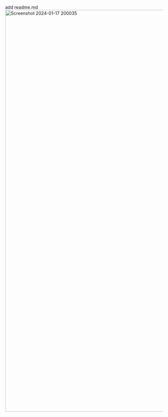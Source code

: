 add readme.md
<img width="1278" alt="Screenshot 2024-01-17 200035" src="https://github.com/Kien-Truc-Phan-Mem/Lab02-17_01/assets/96639642/45dc78e5-e531-4dae-aa55-824a1d336c0f">
